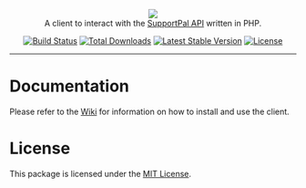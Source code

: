 <p align="center">
    <a href="https://laravel.com" target="_blank"><img src="https://www.supportpal.com/assets/img/logo_blue_small.png" /></a>
    <br>
    A client to interact with the <a href="https://api.supportpal.com/">SupportPal API</a> written in PHP.
</p>

<p align="center">
<a href="https://github.com/supportpal/api-client-php/actions"><img src="https://img.shields.io/github/workflow/status/supportpal/api-client-php/ci" alt="Build Status" /></a>
<a href="https://packagist.org/packages/supportpal/api-client-php"><img src="https://img.shields.io/packagist/dt/supportpal/api-client-php" alt="Total Downloads" /></a>
<a href="https://packagist.org/packages/supportpal/api-client-php"><img src="https://img.shields.io/packagist/v/supportpal/api-client-php" alt="Latest Stable Version" /></a>
<a href="https://packagist.org/packages/supportpal/api-client-php"><img src="https://img.shields.io/packagist/l/supportpal/api-client-php" alt="License" /></a>
</p>

----

# Documentation

Please refer to the <a href="https://github.com/supportpal/api-client-php/wiki">Wiki</a> for information on how to install and use the client.

# License

This package is licensed under the <a href="https://github.com/supportpal/api-client-php/blob/master/LICENSE">MIT License</a>.